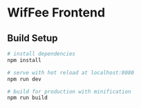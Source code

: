 # WifFee Frontend

## Build Setup

``` bash
# install dependencies
npm install

# serve with hot reload at localhost:8080
npm run dev

# build for production with minification
npm run build
```
